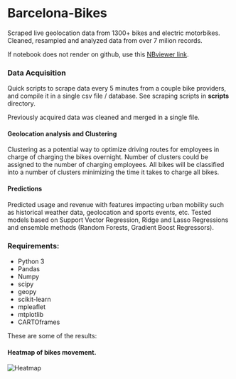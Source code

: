 
# Barcelona-Bikes

Scraped live geolocation data from 1300+ bikes and electric motorbikes. Cleaned, resampled and analyzed data from over 7 milion records.

If notebook does not render on github, use this [NBviewer link](https://nbviewer.jupyter.org/github/marcpgg/barcelona-bikes/blob/master/analytics/analytics-muv.ipynb).



### Data Acquisition

Quick scripts to scrape  data  every 5 minutes from a couple bike providers, and compile it in a single csv file / database.  See scraping scripts in **scripts** directory.

Previously acquired data was cleaned and merged in a single file. 

#### Geolocation analysis and Clustering

Clustering as a potential way to optimize driving routes for employees in charge of charging the bikes overnight. Number of clusters could be assigned to the number of charging employees. All bikes will be classified into a number of clusters minimizing the time it takes to charge all bikes.


#### Predictions

Predicted usage and revenue with features impacting urban mobility such as historical weather data, geolocation and sports events, etc. Tested models based on Support Vector Regression, Ridge and Lasso Regressions and ensemble methods (Random Forests, Gradient Boost Regressors). 



### Requirements:
* Python 3
* Pandas
* Numpy
* scipy
* geopy
* scikit-learn
* mpleaflet
* mtplotlib
* CARTOframes





These are some of the results:

#### Heatmap of bikes movement.


![Heatmap](/CARTO_imgs/muv-heatmap.gif)
